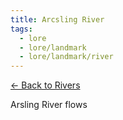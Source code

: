```yaml
---
title: Arcsling River
tags:
  - lore
  - lore/landmark
  - lore/landmark/river
---
```


[<- Back to Rivers](./index.md)

Arsling River flows 